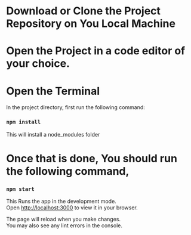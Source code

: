 # Download or Clone the Project Repository on You Local Machine

# Open the Project in a code editor of your choice.

# Open the Terminal

In the project directory, first run the following command:

### `npm install`

This will install a node_modules folder

# Once that is done, You should run the following command,

### `npm start`

This Runs the app in the development mode.\
Open [http://localhost:3000](http://localhost:3000) to view it in your browser.

The page will reload when you make changes.\
You may also see any lint errors in the console.

